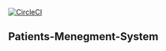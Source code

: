 [![CircleCI](https://circleci.com/gh/israelKusayev/Reflexology-System-Client/tree/master.svg?style=svg)](https://circleci.com/gh/israelKusayev/Reflexology-System-Client/tree/master)

## Patients-Menegment-System
